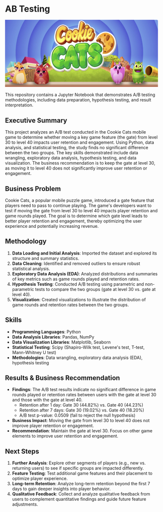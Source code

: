 # AB Testing
![Cookie Cats](https://github.com/sophiafrayle/AB-Testing-CC/blob/main/Screenshot%202024-07-31%20at%2010.18.48.png)

This repository contains a Jupyter Notebook that demonstrates A/B testing methodologies, including data preparation, hypothesis testing, and result interpretation.

## Executive Summary
This project analyzes an A/B test conducted in the Cookie Cats mobile game to determine whether moving a key game feature (the gate) from level 30 to level 40 impacts user retention and engagement. Using Python, data analysis, and statistical testing, the study finds no significant difference between the two groups. The key skills demonstrated include data wrangling, exploratory data analysis, hypothesis testing, and data visualization. The business recommendation is to keep the gate at level 30, as moving it to level 40 does not significantly improve user retention or engagement.

## Business Problem
Cookie Cats, a popular mobile puzzle game, introduced a gate feature that players need to pass to continue playing. The game's developers want to test if moving the gate from level 30 to level 40 impacts player retention and game rounds played. The goal is to determine which gate level leads to better player retention and engagement, thereby optimizing the user experience and potentially increasing revenue.

## Methodology
1. **Data Loading and Initial Analysis**: Imported the dataset and explored its structure and summary statistics.
2. **Data Cleaning**: Identified and removed outliers to ensure robust statistical analysis.
3. **Exploratory Data Analysis (EDA)**: Analyzed distributions and summaries of key metrics such as game rounds played and retention rates.
4. **Hypothesis Testing**: Conducted A/B testing using parametric and non-parametric tests to compare the two groups (gate at level 30 vs. gate at level 40).
5. **Visualization**: Created visualizations to illustrate the distribution of game rounds and retention rates between the two groups.

## Skills
- **Programming Languages**: Python
- **Data Analysis Libraries**: Pandas, NumPy
- **Data Visualization Libraries**: Matplotlib, Seaborn
- **Statistical Testing**: Scipy (Shapiro-Wilk test, Levene's test, T-test, Mann-Whitney U test)
- **Methodologies**: Data wrangling, exploratory data analysis (EDA), hypothesis testing

## Results & Business Recommendation
- **Findings**: The A/B test results indicate no significant difference in game rounds played or retention rates between users with the gate at level 30 and those with the gate at level 40.
  - Retention after 1 day: Gate 30 (44.82%) vs. Gate 40 (44.23%)
  - Retention after 7 days: Gate 30 (19.02%) vs. Gate 40 (18.20%)
  - A/B test p-value: 0.0509 (fail to reject the null hypothesis)
- **Business Impact**: Moving the gate from level 30 to level 40 does not improve player retention or engagement. 
- **Recommendation**: Maintain the gate at level 30. Focus on other game elements to improve user retention and engagement.

## Next Steps
1. **Further Analysis**: Explore other segments of players (e.g., new vs. returning users) to see if specific groups are impacted differently.
2. **Feature Testing**: Test additional game features and their placement to optimize player experience.
3. **Long-term Retention**: Analyze long-term retention beyond the first 7 days to gain deeper insights into player behavior.
4. **Qualitative Feedback**: Collect and analyze qualitative feedback from users to complement quantitative findings and guide future feature adjustments.
